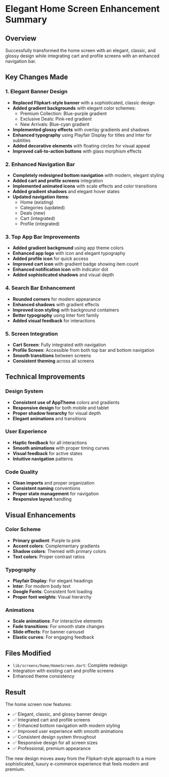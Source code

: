 # Elegant Home Screen Enhancement Summary

## Overview
Successfully transformed the home screen with an elegant, classic, and glossy design while integrating cart and profile screens with an enhanced navigation bar.

## Key Changes Made

### 1. Elegant Banner Design
- **Replaced Flipkart-style banner** with a sophisticated, classic design
- **Added gradient backgrounds** with elegant color schemes:
  - Premium Collection: Blue-purple gradient
  - Exclusive Deals: Pink-red gradient  
  - New Arrivals: Blue-cyan gradient
- **Implemented glossy effects** with overlay gradients and shadows
- **Enhanced typography** using Playfair Display for titles and Inter for subtitles
- **Added decorative elements** with floating circles for visual appeal
- **Improved call-to-action buttons** with glass morphism effects

### 2. Enhanced Navigation Bar
- **Completely redesigned bottom navigation** with modern, elegant styling
- **Added cart and profile screens** integration
- **Implemented animated icons** with scale effects and color transitions
- **Added gradient shadows** and elegant hover states
- **Updated navigation items**:
  - Home (existing)
  - Categories (updated)
  - Deals (new)
  - Cart (integrated)
  - Profile (integrated)

### 3. Top App Bar Improvements
- **Added gradient background** using app theme colors
- **Enhanced app logo** with icon and elegant typography
- **Added profile icon** for quick access
- **Improved cart icon** with gradient badge showing item count
- **Enhanced notification icon** with indicator dot
- **Added sophisticated shadows** and visual depth

### 4. Search Bar Enhancement
- **Rounded corners** for modern appearance
- **Enhanced shadows** with gradient effects
- **Improved icon styling** with background containers
- **Better typography** using Inter font family
- **Added visual feedback** for interactions

### 5. Screen Integration
- **Cart Screen**: Fully integrated with navigation
- **Profile Screen**: Accessible from both top bar and bottom navigation
- **Smooth transitions** between screens
- **Consistent theming** across all screens

## Technical Improvements

### Design System
- **Consistent use of AppTheme** colors and gradients
- **Responsive design** for both mobile and tablet
- **Proper shadow hierarchy** for visual depth
- **Elegant animations** and transitions

### User Experience
- **Haptic feedback** for all interactions
- **Smooth animations** with proper timing curves
- **Visual feedback** for active states
- **Intuitive navigation** patterns

### Code Quality
- **Clean imports** and proper organization
- **Consistent naming** conventions
- **Proper state management** for navigation
- **Responsive layout** handling

## Visual Enhancements

### Color Scheme
- **Primary gradient**: Purple to pink
- **Accent colors**: Complementary gradients
- **Shadow colors**: Themed with primary colors
- **Text colors**: Proper contrast ratios

### Typography
- **Playfair Display**: For elegant headings
- **Inter**: For modern body text
- **Google Fonts**: Consistent font loading
- **Proper font weights**: Visual hierarchy

### Animations
- **Scale animations**: For interactive elements
- **Fade transitions**: For smooth state changes
- **Slide effects**: For banner carousel
- **Elastic curves**: For engaging feedback

## Files Modified
- `lib/screens/home/HomeScreen.dart`: Complete redesign
- Integration with existing cart and profile screens
- Enhanced theme consistency

## Result
The home screen now features:
- ✅ Elegant, classic, and glossy banner design
- ✅ Integrated cart and profile screens
- ✅ Enhanced bottom navigation with modern styling
- ✅ Improved user experience with smooth animations
- ✅ Consistent design system throughout
- ✅ Responsive design for all screen sizes
- ✅ Professional, premium appearance

The new design moves away from the Flipkart-style approach to a more sophisticated, luxury e-commerce experience that feels modern and premium.